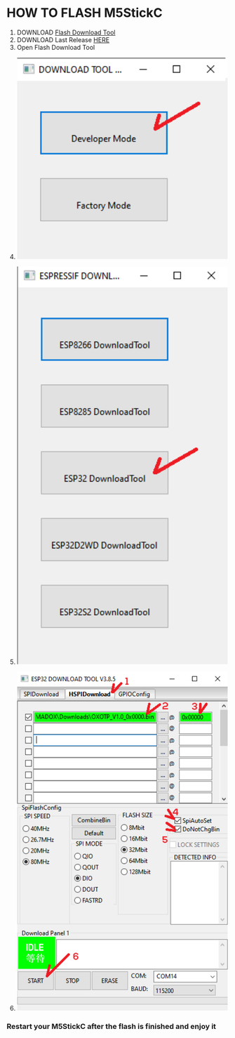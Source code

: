 # HOW TO FLASH M5StickC

1. DOWNLOAD <a href="https://www.espressif.com/sites/default/files/tools/flash_download_tool_v3.8.5.zip" target="_blank">Flash Download Tool</a> 
2. DOWNLOAD Last Release <a href="https://github.com/IMSHOX/OXOTP/releases/download/1.0/OXOTP_V1.0_0x0000.bin" target="_blank">HERE</a> 
3. Open Flash Download Tool 
4. <p><img  src="img/how4.png" width="500"></p>
5. <p><img  src="img/how3.png" width="500"></p>
6. <p><img  src="img/how5.png" width="500"></p>

### Restart your M5StickC after the flash is finished and enjoy it
